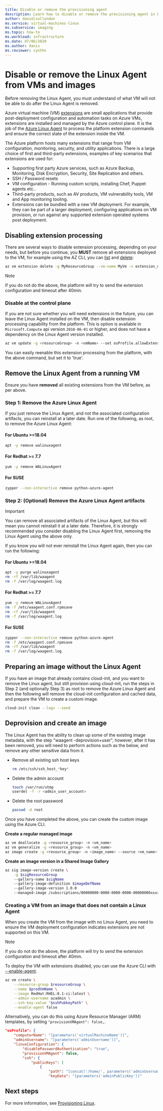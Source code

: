 ```yaml
---
title: Disable or remove the provisioning agent
description: Learn how to disable or remove the provisioning agent in Linux VMs and images.
author: danielsollondon
ms.service: virtual-machines-linux
ms.subservice: imaging
ms.topic: how-to
ms.workload: infrastructure
ms.date: 07/06/2020
ms.author: danis
ms.reviewer: cynthn
---
```


# Disable or remove the Linux Agent from VMs and images

Before removing the Linux Agent, you must understand of what VM will not be able to do after the Linux Agent is removed.

Azure virtual machine (VM) [extensions](../extensions/overview.md) are small applications that provide post-deployment configuration and automation tasks on Azure VMs, extensions are installed and managed by the Azure control plane. It is the job of the [Azure Linux Agent](../extensions/agent-linux.md) to process the platform extension commands and ensure the correct state of the extension inside the VM.

The Azure platform hosts many extensions that range from VM configuration, monitoring, security, and utility applications. There is a large choice of first and third-party extensions, examples of key scenarios that extensions are used for:
* Supporting first party Azure services, such as Azure Backup, Monitoring, Disk Encryption, Security, Site Replication and others.
* SSH / Password resets
* VM configuration - Running custom scripts, installing Chef, Puppet agents etc..
* Third-party products, such as AV products, VM vulnerability tools, VM and App monitoring tooling.
* Extensions can be bundled with a new VM deployment. For example, they can be part of a larger deployment, configuring applications on VM provision, or run against any supported extension operated systems post deployment.

## Disabling extension processing

There are several ways to disable extension processing, depending on your needs, but before you continue, you **MUST** remove all extensions deployed to the VM, for example using the AZ CLI, you can [list](/cli/azure/vm/extension#az-vm-extension-list) and [delete](/cli/azure/vm/extension#az-vm-extension-delete):

```bash
az vm extension delete -g MyResourceGroup --vm-name MyVm -n extension_name
```
> [!Note]
> 
> If you do not do the above, the platform will try to send the extension configuration and timeout after 40min.

### Disable at the control plane
If you are not sure whether you will need extensions in the future, you can leave the Linux Agent installed on the VM, then disable extension processing capability from the platform. This is option is available in `Microsoft.Compute` api version `2018-06-01` or higher, and does not have a dependency on the Linux Agent version installed.

```bash
az vm update -g <resourceGroup> -n <vmName> --set osProfile.allowExtensionOperations=false
```
You can easily reenable this extension processing from the platform, with the above command, but set it to 'true'.

## Remove the Linux Agent from a running VM

Ensure you have **removed** all existing extensions from the VM before, as per above.

### Step 1: Remove the Azure Linux Agent

If you just remove the Linux Agent, and not the associated configuration artifacts, you can reinstall at a later date. Run one of the following, as root, to remove the Azure Linux Agent:

#### For Ubuntu >=18.04
```bash
apt -y remove walinuxagent
```

#### For Redhat >= 7.7
```bash
yum -y remove WALinuxAgent
```

#### For SUSE
```bash
zypper --non-interactive remove python-azure-agent
```

### Step 2: (Optional) Remove the Azure Linux Agent artifacts
> [!IMPORTANT] 
>
> You can remove all associated artifacts of the Linux Agent, but this will mean you cannot reinstall it at a later date. Therefore, it is strongly recommended you consider disabling the Linux Agent first, removing the Linux Agent using the above only. 

If you know you will not ever reinstall the Linux Agent again, then you can run the following:

#### For Ubuntu >=18.04
```bash
apt -y purge walinuxagent
rm -rf /var/lib/waagent
rm -f /var/log/waagent.log
```

#### For Redhat >= 7.7
```bash
yum -y remove WALinuxAgent
rm -f /etc/waagent.conf.rpmsave
rm -rf /var/lib/waagent
rm -f /var/log/waagent.log
```

#### For SUSE
```bash
zypper --non-interactive remove python-azure-agent
rm -f /etc/waagent.conf.rpmsave
rm -rf /var/lib/waagent
rm -f /var/log/waagent.log
```

## Preparing an image without the Linux Agent
If you have an image that already contains cloud-init, and you want to remove the Linux agent, but still provision using cloud-init, run the steps in Step 2 (and optionally Step 3) as root to remove the Azure Linux Agent and then the following will remove the cloud-init configuration and cached data, and prepare the VM to create a custom image.

```bash
cloud-init clean --logs --seed 
```

## Deprovision and create an image
The Linux Agent has the ability to clean up some of the existing image metadata, with the step "waagent -deprovision+user", however, after it has been removed, you will need to perform actions such as the below, and remove any other sensitive data from it.

- Remove all existing ssh host keys

   ```bash
   rm /etc/ssh/ssh_host_*key*
   ```
- Delete the admin account

   ```bash
   touch /var/run/utmp
   userdel -f -r <admin_user_account>
   ```
- Delete the root password

   ```bash
   passwd -d root
   ```

Once you have completed the above, you can create the custom image using the Azure CLI.


**Create a regular managed image**
```bash
az vm deallocate -g <resource_group> -n <vm_name>
az vm generalize -g <resource_group> -n <vm_name>
az image create -g <resource_group> -n <image_name> --source <vm_name>
```

**Create an image version in a Shared Image Gallery**

```bash
az sig image-version create \
    -g $sigResourceGroup 
    --gallery-name $sigName 
    --gallery-image-definition $imageDefName 
    --gallery-image-version 1.0.0 
    --managed-image /subscriptions/00000000-0000-0000-0000-00000000xxxx/resourceGroups/imageGroups/providers/images/MyManagedImage
```
### Creating a VM from an image that does not contain a Linux Agent
When you create the VM from the image with no Linux Agent, you need to ensure the VM deployment configuration indicates extensions are not supported on this VM.

> [!NOTE] 
> 
> If you do not do the above, the platform will try to send the extension configuration and timeout after 40min.

To deploy the VM with extensions disabled, you can use the Azure CLI with [--enable-agent](/cli/azure/vm#az-vm-create).

```bash
az vm create \
    --resource-group $resourceGroup \
    --name $prodVmName \
    --image RedHat:RHEL:8.1-ci:latest \
    --admin-username azadmin \
    --ssh-key-value "$sshPubkeyPath" \
    --enable-agent false
```

Alternatively, you can do this using Azure Resource Manager (ARM) templates, by setting `"provisionVMAgent": false,`.

```json
"osProfile": {
    "computerName": "[parameters('virtualMachineName')]",
    "adminUsername": "[parameters('adminUsername')]",
    "linuxConfiguration": {
        "disablePasswordAuthentication": "true",
        "provisionVMAgent": false,
        "ssh": {
            "publicKeys": [
                {
                    "path": "[concat('/home/', parameters('adminUsername'), '/.ssh/authorized_keys')]",
                    "keyData": "[parameters('adminPublicKey')]"
```

## Next steps

For more information, see [Provisioning Linux](provisioning.md).
